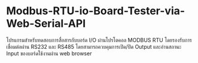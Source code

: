 # Modbus-RTU-io-Board-Tester-via-Web-Serial-API
โปรแกรมสำหรับทดสอบการสื่อสารกับบอร์ด I/O ผ่านโปรโตคอล MODBUS RTU โดยรองรับการเชื่อมต่อผ่าน RS232 และ RS485 โดยสามารถควบคุมการเปิด/ปิด Output และอ่านสถานะ Input ของบอร์ดใช้งานผ่าน web browser
